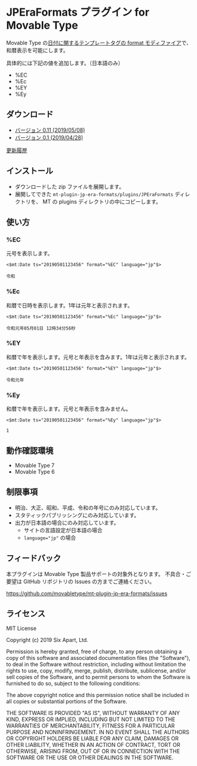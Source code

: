 # JPEraFormats プラグイン for Movable Type

Movable Type の[日付に関するテンプレートタグの format モディファイア](https://www.movabletype.jp/documentation/appendices/date-formats.html)で、和暦表示を可能にします。

具体的には下記の値を追加します。（日本語のみ）

* %EC
* %Ec
* %EY
* %Ey

## ダウンロード

* [バージョン 0.11 (2019/05/08)](https://github.com/movabletype/mt-plugin-jp-era-formats/releases/download/0.11/mt-plugin-jp-era-formats-0.11.zip)
* [バージョン 0.1 (2019/04/28)](https://github.com/movabletype/mt-plugin-jp-era-formats/releases/download/0.1/mt-plugin-jp-era-formats-0.1.zip)

[更新履歴](https://github.com/movabletype/mt-plugin-jp-era-formats/releases)

## インストール

* ダウンロードした zip ファイルを展開します。
* 展開してできた `mt-plugin-jp-era-formats/plugins/JPEraFormats` ディレクトリを、 MT の plugins ディレクトリの中にコピーします。

## 使い方

### %EC

元号を表示します。

```
<$mt:Date ts="20190501123456" format="%EC" language="jp"$>
```

```
令和
```

### %Ec

和暦で日時を表示します。1年は元年と表示されます。

```
<$mt:Date ts="20190501123456" format="%Ec" language="jp"$>
```

```
令和元年05月01日 12時34分56秒
```

### %EY

和暦で年を表示します。元号と年表示を含みます。1年は元年と表示されます。

```
<$mt:Date ts="20190501123456" format="%EY" language="jp"$>
```

```
令和元年
```

### %Ey

和暦で年を表示します。元号と年表示を含みません。

```
<$mt:Date ts="20190501123456" format="%Ey" language="jp"$>
```

```
1
```

## 動作確認環境

* Movable Type 7
* Movable Type 6

## 制限事項

* 明治、大正、昭和、平成、令和の年号にのみ対応しています。
* スタティックパブリッシングにのみ対応しています。
* 出力が日本語の場合にのみ対応しています。
  * サイトの言語設定が日本語の場合
  * `language="jp"` の場合

## フィードバック

本プラグインは Movable Type 製品サポートの対象外となります。
不具合・ご要望は GitHub リポジトリの Issues の方までご連絡ください。

https://github.com/movabletype/mt-plugin-jp-era-formats/issues

## ライセンス

MIT License

Copyright (c) 2019 Six Apart, Ltd.

Permission is hereby granted, free of charge, to any person obtaining a copy
of this software and associated documentation files (the "Software"), to deal
in the Software without restriction, including without limitation the rights
to use, copy, modify, merge, publish, distribute, sublicense, and/or sell
copies of the Software, and to permit persons to whom the Software is
furnished to do so, subject to the following conditions:

The above copyright notice and this permission notice shall be included in all
copies or substantial portions of the Software.

THE SOFTWARE IS PROVIDED "AS IS", WITHOUT WARRANTY OF ANY KIND, EXPRESS OR
IMPLIED, INCLUDING BUT NOT LIMITED TO THE WARRANTIES OF MERCHANTABILITY,
FITNESS FOR A PARTICULAR PURPOSE AND NONINFRINGEMENT. IN NO EVENT SHALL THE
AUTHORS OR COPYRIGHT HOLDERS BE LIABLE FOR ANY CLAIM, DAMAGES OR OTHER
LIABILITY, WHETHER IN AN ACTION OF CONTRACT, TORT OR OTHERWISE, ARISING FROM,
OUT OF OR IN CONNECTION WITH THE SOFTWARE OR THE USE OR OTHER DEALINGS IN THE
SOFTWARE.
